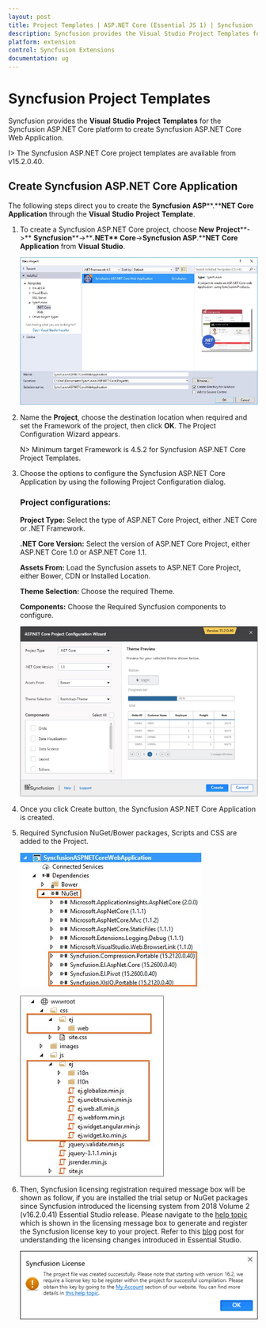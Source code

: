 ```yaml
---
layout: post
title: Project Templates | ASP.NET Core (Essential JS 1) | Syncfusion
description: Syncfusion provides the Visual Studio Project Templates for Syncfusion ASP.NET Core (Essential JS 1) platform to create the Syncfusion ASP.NET Core (Essential JS 1) Web Application using Essential JS 1 components
platform: extension
control: Syncfusion Extensions
documentation: ug
---
```


# Syncfusion Project Templates

Syncfusion provides the **Visual** **Studio** **Project** **Templates** for the Syncfusion ASP.NET Core platform to create Syncfusion ASP.NET Core Web Application.  

I> The Syncfusion ASP.NET Core project templates are available from v15.2.0.40.  

## Create Syncfusion ASP.NET Core Application

The following steps direct you to create the **Syncfusion** **ASP****.****NET** **Core** **Application** through the **Visual** **Studio** **Project** **Template**.

1. To create a Syncfusion ASP.NET Core project, choose **New** **Project****->** **Syncfusion****->****.NET** **Core****->****Syncfusion** **ASP****.****NET** **Core** **Application** from **Visual** **Studio**.

   ![Choose Syncfusion ASP.NET Core Application from Visual Studio New Project dialog](Syncfusion-Project-Templates_images/Syncfusion-Project-Templates-img1.jpeg)

2. Name the **Project**, choose the destination location when required and set the Framework of the project, then click **OK**. The Project Configuration Wizard appears.

   N> Minimum target Framework is 4.5.2 for Syncfusion ASP.NET Core Project Templates.
   
3. Choose the options to configure the Syncfusion ASP.NET Core Application by using the following Project Configuration dialog.

   ### Project configurations:

   **Project Type:** Select the type of ASP.NET Core Project, either .NET Core or .NET Framework.

   **.NET Core Version:** Select the version of ASP.NET Core Project, either ASP.NET Core 1.0 or ASP.NET Core 1.1.

   **Assets From:** Load the Syncfusion assets to ASP.NET Core Project, either Bower, CDN or Installed Location.

   **Theme Selection:** Choose the required Theme.

   **Components:** Choose the Required Syncfusion components to configure.

   ![Syncfusion Essential JS 1 ASP.NET Core Project Configuration wizard](Syncfusion-Project-Templates_images/Syncfusion-Project-Templates-img2.jpeg)
   
4. Once you click Create button, the Syncfusion ASP.NET Core Application is created.

5. Required Syncfusion NuGet/Bower packages, Scripts and CSS are added to the Project.

   ![Required Syncfusion NuGet/Bower packages added to the Syncfusion Essential JS 1 ASP.NET Core project](Syncfusion-Project-Templates_images/Syncfusion-Project-Templates-img3.jpeg)

   ![Required Syncfusion Scripts and Themes added to the Syncfusion Essential JS 1 ASP.NET Core project](Syncfusion-Project-Templates_images/Syncfusion-Project-Templates-img4.jpeg)

6. Then, Syncfusion licensing registration required message box will be shown as follow, if you are installed the trial setup or NuGet packages since Syncfusion introduced the licensing system from 2018 Volume 2 (v16.2.0.41) Essential Studio release. Please navigate to the [help topic](https://help.syncfusion.com/common/essential-studio/licensing/license-key#how-to-generate-syncfusion-license-key) which is shown in the licensing message box to generate and register the Syncfusion license key to your project. Refer to this [blog](https://blog.syncfusion.com/post/Whats-New-in-2018-Volume-2-Licensing-Changes-in-the-1620x-Version-of-Essential-Studio.aspx) post for understanding the licensing changes introduced in Essential Studio.

   ![Syncfusion license registration information for Syncfusion Essential JS 1 ASP.NET Core project](Syncfusion-Project-Templates_images/Syncfusion-Project-Templates-img5.jpeg)   


